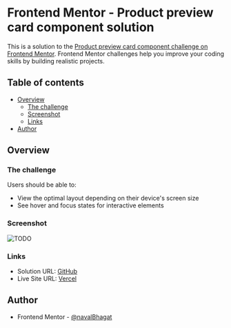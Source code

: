 # Frontend Mentor - Product preview card component solution

This is a solution to the [Product preview card component challenge on Frontend Mentor](https://www.frontendmentor.io/challenges/product-preview-card-component-GO7UmttRfa). Frontend Mentor challenges help you improve your coding skills by building realistic projects.

## Table of contents

- [Overview](#overview)
  - [The challenge](#the-challenge)
  - [Screenshot](#screenshot)
  - [Links](#links)
- [Author](#author)

## Overview

### The challenge

Users should be able to:

- View the optimal layout depending on their device's screen size
- See hover and focus states for interactive elements

### Screenshot

![TODO](./screenshot.jpg)

### Links

- Solution URL: [GitHub](https://github.com/navalBhagat/product-preview-card-component-fe-mentor)
- Live Site URL: [Vercel](TODO)

## Author

- Frontend Mentor - [@navalBhagat](https://www.frontendmentor.io/profile/navalBhagat)
